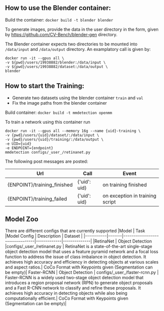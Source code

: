 ## How to use the Blender container:
Build the container: `docker build -t blender blender` 

To generate images, provide the data in the user directory in the form, given by https://github.com/CV-Bench/blender-gen directory.

The Blender container expects two directories to be mounted into `/data/input` and `/data/output` directory.
An examplatory call is given by:
```
docker run -it --gpus all \
-v ${pwd}/users/19938882/blender:/data/input \
-v ${pwd}/users/19938882/dataset:/data/output \
blender
```

## How to start the Training:
* Generate two datasets using the blender container `train` and `val` 
* Fix the image paths from the blender container

Build container: `docker build -t mmdetection openmm`

To train a network using this container run 
```
docker run -it --gpus all --memory 16g --name {uid}-training \
-v {pwd}/users/{uid}/dataset/:/data/input \
-v {pwd}/users/{uid}/training/:/data/output \
-e UID={uid}
-e ENDPOINT={endpoint}
mmdetection configs/_user_/retinanet.py
```

The following post messages are posted:

| Url | Call | Event |
|-----|------|-------|
|{ENPOINT}/training_finished | {'uid': uid} | on training finished | 
|{ENPOINT}/training_failed | {'uid': uid} | on exception in training script | 


## Model Zoo

There are different configs that are currently supported
|Model      | Task  |Model Config                    | Description | Dataset      |
|-----------|-------|---------------------------------|-------------|--------------|
|RetinaNet  | Object Detection |configs/\_user\_/retinanet.py   | RetinaNet is a state-of-the-art single-stage object detection model that uses a feature pyramid network and a focal loss function to address the issue of class imbalance in object detection. It achieves high accuracy and efficiency in detecting objects at various scales and aspect ratios.| CoCo Format with Keypoints given (Segmentation can be empty)|
Faster-RCNN | Object Detection | configs/\_user\_/faster-rcnn.py | Faster-RCNN is a widely used two-stage object detection model that introduces a region proposal network (RPN) to generate object proposals and a Fast R-CNN network to classify and refine these proposals. It achieves high accuracy in detecting objects while also being computationally efficient.| CoCo Format with Keypoints given (Segmentation can be empty)|

